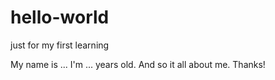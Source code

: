 # hello-world
just for my first learning

My name is ... I'm ... years old. And so it all about me. Thanks!
